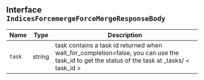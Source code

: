 ## Interface `IndicesForcemergeForceMergeResponseBody`

| Name | Type | Description |
| - | - | - |
| `task` | string | task contains a task id returned when wait_for_completion=false, you can use the task_id to get the status of the task at _tasks/ < task_id > |
